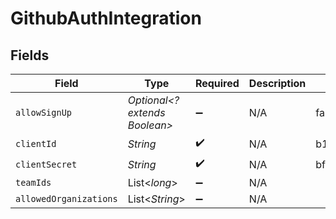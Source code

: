 # GithubAuthIntegration


## Fields

| Field                                    | Type                                     | Required                                 | Description                              | Example                                  |
| ---------------------------------------- | ---------------------------------------- | ---------------------------------------- | ---------------------------------------- | ---------------------------------------- |
| `allowSignUp`                            | *Optional<? extends Boolean>*            | :heavy_minus_sign:                       | N/A                                      | false                                    |
| `clientId`                               | *String*                                 | :heavy_check_mark:                       | N/A                                      | b1ba0bf54a4c2c0a1c29                     |
| `clientSecret`                           | *String*                                 | :heavy_check_mark:                       | N/A                                      | bfa6gea4f129076761dcba8ce5e1e406bd83af7b |
| `teamIds`                                | List<*long*>                             | :heavy_minus_sign:                       | N/A                                      |                                          |
| `allowedOrganizations`                   | List<*String*>                           | :heavy_minus_sign:                       | N/A                                      |                                          |